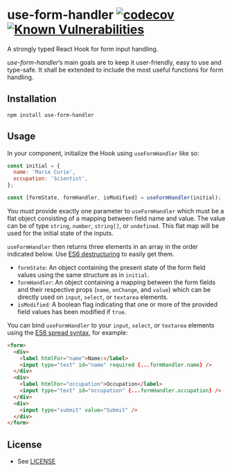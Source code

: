 # use-form-handler [![codecov](https://codecov.io/gh/guerc/use-form-handler/branch/master/graph/badge.svg)](https://codecov.io/gh/guerc/use-form-handler) [![Known Vulnerabilities](https://snyk.io//test/github/guerc/use-form-handler/badge.svg?targetFile=package.json)](https://snyk.io//test/github/guerc/use-form-handler?targetFile=package.json)

A strongly typed React Hook for form input handling.

_use-form-handler_’s main goals are to keep it user-friendly, easy to use and type-safe. It shall be extended to include the most useful functions for form handling.

## Installation

```
npm install use-form-handler
```

## Usage

In your component, initialize the Hook using `useFormHandler` like so:

```js
const initial = {
  name: 'Marie Curie',
  occupation: 'Scientist',
};

const [formState, formHandler, isModified] = useFormHandler(initial);
```

You _must_ provide exactly one parameter to `useFormHandler` which must be a flat object consisting of a mapping between field name and value. The value can be of type `string`, `number`, `string[]`, or `undefined`. This flat map will be used for the initial state of the inputs.

`useFormHandler` then returns three elements in an array in the order indicated below. Use [ES6 destructuring](https://developer.mozilla.org/en-US/docs/Web/JavaScript/Reference/Operators/Destructuring_assignment) to easily get them.

- `formState`: An object containing the present state of the form field values using the same structure as in `initial`.
- `formHandler`: An object containing a mapping between the form fields and their respective props (`name`, `onChange`, and `value`) which can be directly used on `input`, `select`, or `textarea` elements.
- `isModified`: A boolean flag indicating that one or more of the provided field values has been modified if `true`.

You can bind `useFormHandler` to your `input`, `select`, or `textarea` elements using the [ES6 spread syntax](https://developer.mozilla.org/en-US/docs/Web/JavaScript/Reference/Operators/Spread_syntax), for example:

```html
<form>
  <div>
    <label htmlFor="name">Name:</label>
    <input type="text" id="name" required {...formHandler.name} />
  </div>
  <div>
    <label htmlFor="occupation">Occupation</label>
    <input type="text" id="occupation" {...formHandler.occupation} />
  </div>
  <div>
    <input type="submit" value="Submit" />
  </div>
</form>
```

## License

- See [LICENSE](/LICENSE)
